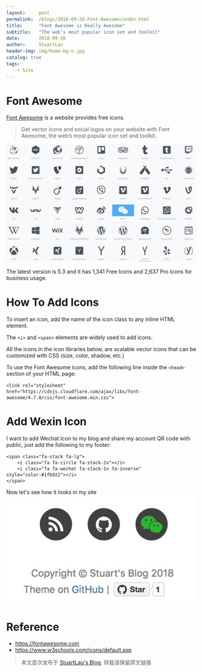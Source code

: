 ```yaml
---
layout:     post
permalink:  /blogs/2018-09-26-Font-Awesome/index.html
title:      "Font Awesome is Really Awesome"
subtitle:   "The web’s most popular icon set and toolkit"
date:       2018-09-26
author:     StuartLau
header-img: img/home-bg-o.jpg
catalog: true
tags:
    - Site
---
```

# Font Awesome
[Font Awesome](https://fontawesome.com) is a website provides free icons.
> Get vector icons and social logos on your website with Font Awesome, the web’s most popular icon set and toolkit.

![font-awesome-collection](/images/in-post/font-awesome-collection.jpg)

The latest version is 5.3 and it has 1,341 Free Icons and 2,637 Pro Icons for business usage.
 
# How To Add Icons
To insert an icon, add the name of the icon class to any inline HTML element.

The `<i>` and `<span>` elements are widely used to add icons.

All the icons in the icon libraries below, are scalable vector icons that can be customized with CSS (size, color, shadow, etc.)


To use the Font Awesome icons, add the following line inside the `<head>` section of your HTML page:

    <link rel="stylesheet" href="https://cdnjs.cloudflare.com/ajax/libs/font-awesome/4.7.0/css/font-awesome.min.css">

# Add Wexin Icon
I want to add Wechat Icon to my blog and share my account QR code with public, just add the 
following to my footer:

    <span class="fa-stack fa-lg">
        <i class="fa fa-circle fa-stack-2x"></i>
        <i class="fa fa-wechat fa-stack-1x fa-inverse" style="color:#1fb922"></i>
    </span>
    
Now let's see how it looks in my site
![footer-icons](/images/in-post/footer-icons.jpg)
        
# Reference
- https://fontawesome.com
- https://www.w3schools.com/icons/default.asp

> 本文首次发布于 [StuartLau's Blog](https://stuartlau.github.io), 转载请保留原文链接.
